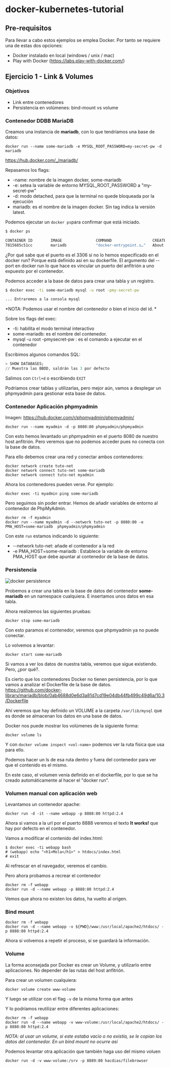 # docker-kubernetes-tutorial

## Pre-requisitos

Para llevar a cabo estos ejemplos se emplea Docker. Por tanto se requiere una de estas dos opciones:

- Docker instalado en local (windows / unix / mac)
- Play with Docker (https://labs.play-with-docker.com/)

## Ejercicio 1 - Link & Volumes

### Objetivos

- Link entre contenedores
- Persistencia en volúmenes: bind-mount vs volume

### Contenedor DDBB MariaDB

Creamos una instancia de **mariadb**, con lo que tendríamos una base de datos:

```
docker run --name some-mariadb -e MYSQL_ROOT_PASSWORD=my-secret-pw -d mariadb
```
https://hub.docker.com/_/mariadb/

Repasamos los flags:

- -name: nombre de la imagen docker, some-mariadb
- -e: setea la variable de entorno MYSQL_ROOT_PASSWORD a "my-secret-pw"
- -d: modo detached, para que la terminal no quede bloqueada por la ejecución
- mariadb: es el nombre de la imagen docker. Sin tag indica la versión latest.

Podemos ejecutar un ```docker ps```para confirmar que está iniciado.

```sh
$ docker ps

CONTAINER ID        IMAGE               COMMAND                  CREATED              STATUS              PORTS               NAMES
7815685c51cc        mariadb             "docker-entrypoint.s…"   About a minute ago   UpAbout a minute   3306/tcp            some-mariadb
```

¿Por qué sabe que el puerto es el 3306 si no lo hemos especificado en el docker run? Porque está definido así en su dockerfile.
El argumento del --port en docker run lo que hace es vincular un puerto del anfitrión a uno expuesto por el contenedor.

Podemos acceder a la base de datos para crear una tabla y un registro.

```sh
$ docker exec -ti some-mariadb mysql -u root -pmy-secret-pw

... Entraremos a la consola mysql
```
*NOTA: Podemos usar el nombre del contenedor o bien el inicio del id. *

Sobre los flags del exec:

- -ti: habilita el modo terminal interactivo
- some-mariadb: es el nombre del contenedor.
- mysql -u root -pmysecret-pw : es el comando a ejecutar en el contenedor

Escribimos algunos comandos SQL:
```SQL
> SHOW DATABASES;
// Muestra las BBDD, saldrán las 3 por defecto
```

Salimos con ```Ctrl+d``` o escribiendo ```EXIT```

Podríamos crear tablas y utilizarlas, pero mejor aún, vamos a desplegar un phpmyadmin para gestionar esta base de datos.

### Contenedor Aplicación phpmyadmin

Imagen: https://hub.docker.com/r/phpmyadmin/phpmyadmin/

```
docker run --name myadmin -d -p 8080:80 phpmyadmin/phpmyadmin
```
Con esto hemos levantado un phpmyadmin en el puerto 8080 de nuestro host anfitrión. Pero veremos que no podemos acceder pues no conecta con la base de datos.

Para ello debemos crear una red y conectar ambos contenedores:

```
docker network create tuto-net
docker network connect tuto-net some-mariadb
docker network connect tuto-net myadmin
```

Ahora los contenedores pueden verse. Por ejemplo:

```
docker exec -ti myadmin ping some-mariadb
```

Pero seguimos sin poder entrar. Hemos de añadir variables de entorno al contenedor de PhpMyAdmin.
```
docker rm -f myadmin
docker run --name myadmin -d --network tuto-net -p 8080:80 -e PMA_HOST=some-mariadb  phpmyadmin/phpmyadmin
```

Con este ```run``` estamos indicando lo siguiente:
- --network tuto-net: añade el contenedor a la red
- -e PMA_HOST=some-mariadb : Establece la variable de entorno PMA_HOST que debe apuntar al contenedor de la base de datos.

### Persistencia

![docker persistence](https://docs.docker.com/storage/images/types-of-mounts.png)

Probemos a crear una tabla en la base de datos del contenedor **some-mariadb** en un namespace cualquiera. E insertamos unos datos en esa tabla.

Ahora realizemos las siguientes pruebas:
```
docker stop some-mariadb
```

Con esto paramos el contenedor, veremos que phpmyadmin ya no puede conectar.

Lo volvemos a levantar:
```
docker start some-mariadb
```

Si vamos a ver los datos de nuestra tabla, veremos que sigue existiendo. Pero, ¿por qué?.

Es cierto que los contenedores Docker no tienen persistencia, por lo que vamos a analizar el Dockerfile de la base de datos.
https://github.com/docker-library/mariadb/blob/0ab4688d0e6d3a81d7cd19e04db44fb499c49d6a/10.3/Dockerfile

Ahí veremos que hay definido un VOLUME a la carpeta ```/var/lib/mysql``` que es donde se almacenan los datos en una base de datos.

Docker nos puede mostrar los volúmenes de la siguiente forma:
```
docker volume ls
```
Y con ```docker volume inspect <vol-name>``` podemos ver la ruta física que usa para ello.

Podemos hacer un ls de esa ruta dentro y fuera del contenedor para ver que el contenido es el mismo.

En este caso, el volumen venía definido en el dockerfile, por lo que se ha creado automáticamente al hacer el "docker run".

### Volumen manual con aplicación web

Levantamos un contenedor apache:
```
docker run -d -it --name webapp -p 8888:80 httpd:2.4
```

Ahora si vamos a la url por el puerto 8888 veremos el texto **It works!** que hay por defecto en el contenedor.

Vamos a modificar el contenido del index.html:
```
$ docker exec -ti webapp bash
# (webapp) echo "<h1>Mola</h1>" > htdocs/index.html
# exit
```

Al refrescar en el navegador, veremos el cambio.

Pero ahora probamos a recrear el contenedor
```
docker rm -f webapp
docker run -d --name webapp -p 8888:80 httpd:2.4
```

Vemos que ahora no existen los datos, ha vuelto al origen.

### Bind mount

```
docker rm -f webapp
docker run -d --name webapp -v ${PWD}/www:/usr/local/apache2/htdocs/ -p 8888:80 httpd:2.4
```
Ahora si volvemos a repetir el proceso, sí se guardará la información.


### Volume

La forma aconsejada por Docker es crear un Volume, y utilizarlo entre aplicaciones. No depender de las rutas del host anfitrión.

Para crear un volumen cualquiera:
```
docker volume create www-volume
```

Y luego se utilizar con el flag ```-v``` de la misma forma que antes

Y lo podríamos reutilizar entre diferentes aplicaciones:
```
docker rm -f webapp
docker run -d --name webapp -v www-volume:/usr/local/apache2/htdocs/ -p 8888:80 httpd:2.4
```

*NOTA: al usar un volume, si este estaba vacío o no existía, se le copian los datos del contenedor. En un bind mount no ocurre así*

Podemos levantar otra aplicación que también haga uso del mismo voluen
```
docker run -d -v www-volume:/srv -p 8889:80 hacdias/filebrowser
```

